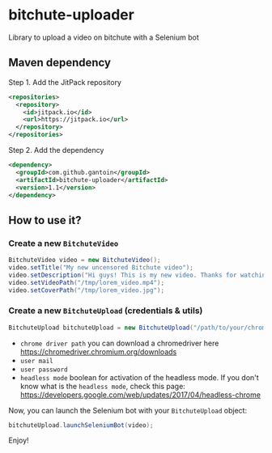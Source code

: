 # bitchute-uploader
Library to upload a video on bitchute with a Selenium bot

## Maven dependency

Step 1. Add the JitPack repository
```xml
<repositories>
  <repository>
    <id>jitpack.io</id>
    <url>https://jitpack.io</url>
  </repository>
</repositories>
```

Step 2. Add the dependency
```xml
<dependency>
  <groupId>com.github.gantoin</groupId>
  <artifactId>bitchute-uploader</artifactId>
  <version>1.1</version>
</dependency>
```

## How to use it? 

### Create a new `BitchuteVideo`

```java
BitchuteVideo video = new BitchuteVideo();
video.setTitle("My new uncensored Bitchute video");
video.setDescription("Hi guys! This is my new video. Thanks for watching!");
video.setVideoPath("/tmp/lorem_video.mp4");
video.setCoverPath("/tmp/lorem_video.jpg");
```

### Create a new `BitchuteUpload` (credentials & utils)

```java
BitchuteUpload bitchuteUpload = new BitchuteUpload("/path/to/your/chromedriver", "your_user@mail.com", "your_user_pwd", false);
```
- `chrome driver path` you can download a chromedriver here https://chromedriver.chromium.org/downloads
- `user mail`
- `user password`
- `headless mode` boolean for activation of the headless mode. If you don't know what is the `headless mode`, check this page: https://developers.google.com/web/updates/2017/04/headless-chrome

Now, you can launch the Selenium bot with your `BitchuteUpload` object:
```java
bitchuteUpload.launchSeleniumBot(video);
```

Enjoy!
